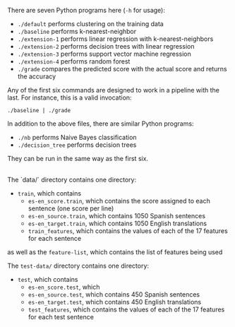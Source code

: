 There are seven Python programs here (`-h` for usage):

+ `./default` performs clustering on the training data
+ `./baseline` performs k-nearest-neighbor
+ `./extension-1` performs linear regression with k-nearest-neighbors
+ `./extension-2` performs decision trees with linear regression
+ `./extension-3` performs support vector machine regression
+ `./extension-4` performs random forest
+ `./grade` compares the predicted score with the actual score and returns the accuracy

Any of the first six commands are designed to work in a pipeline with the last. For instance, this is a valid invocation:

```
./baseline | ./grade
```

In addition to the above files, there are similar Python programs:

+ `./nb` performs Naive Bayes classification
+ `./decision_tree` performs decision trees

They can be run in the same way as the first six.

<br/>
The `data/` directory contains one directory:

+ `train`, which contains
	+ `es-en_score.train`, which contains the score assigned to each sentence (one score per line)
	+ `es-en_source.train`, which contains 1050 Spanish sentences
	+ `es-en_target.train`, which contains 1050 English translations
	+ `train_features`, which contains the values of each of the 17 features for each sentence

as well as the `feature-list`, which contains the list of features being used

The `test-data/` directory contains one directory:

+ `test`, which contains
	+ `es-en_score.test`, which 
	+ `es-en_source.test`, which contains 450 Spanish sentences
	+ `es-en_target.test`, which contains 450 English translations
	+ `test_features`, which contains the values of each of the 17 features for each test sentence